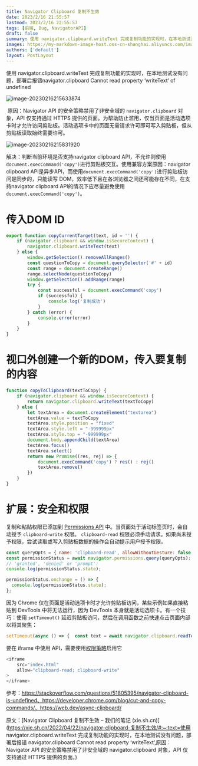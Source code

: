 ```yaml
---
title: Navigator Clipboard 复制不生效
date: 2023/2/16 21:55:57
lastmod: 2023/2/16 22:55:57
tags: [前端, Bug, NavigatorAPI]
draft: false
summary: 使用 navigator.clipboard.writeText 完成复制功能的实现时，在本地测试没有问题，部署后报错navigator.clipboard Cannot read property ‘writeText‘ of undefined
images: https://my-markdown-image-host.oss-cn-shanghai.aliyuncs.com/image-20230216215633874.png?
authors: ['default']
layout: PostLayout
---
```


  使用 navigator.clipboard.writeText 完成复制功能的实现时，在本地测试没有问题，部署后报错navigator.clipboard Cannot read property ‘writeText‘ of undefined

![image-20230216215633874](https://my-markdown-image-host.oss-cn-shanghai.aliyuncs.com/image-20230216215633874.png)

​	原因：Navigator API 的安全策略禁用了非安全域的 `navigator.clipboard` 对象，API 仅支持通过 HTTPS 提供的页面。为帮助防止滥用，仅当页面是活动选项卡时才允许访问剪贴板。活动选项卡中的页面无需请求许可即可写入剪贴板，但从剪贴板读取始终需要许可。

![image-20230216215831920](https://my-markdown-image-host.oss-cn-shanghai.aliyuncs.com/image-20230216215831920.png)

解决：判断当前环境是否支持navigator clipboard API，不允许则使用 `document.execCommand('copy')`进行剪贴板交互。使用兼容方案原因：navigator clipboard API是异步API，而使用`document.execCommand('copy')`进行剪贴板访问是同步的，只能读写 DOM，效率低下且在各浏览器之间还可能存在不同，在支持navigator clipboard API的情况下应尽量避免使用`document.execCommand('copy')`。



# 传入DOM ID

```javascript
export function copyCurrentTarget(text, id = '') {
    if (navigator.clipboard && window.isSecureContext) {
        navigator.clipboard.writeText(text)
    } else {
        window.getSelection().removeAllRanges()
        const questionToCopy = document.querySelector('#' + id)
        const range = document.createRange()
        range.selectNode(questionToCopy)
        window.getSelection().addRange(range)
        try {
            const successful = document.execCommand('copy')
            if (successful) {
                console.log('复制成功')
            } 
        } catch (error) {
            console.error(error)
        }
    }
}
```

# 视口外创建一个新的DOM，传入要复制的内容

```javascript
function copyToClipboard(textToCopy) {
    if (navigator.clipboard && window.isSecureContext) {
        return navigator.clipboard.writeText(textToCopy)
    } else {
        let textArea = document.createElement("textarea")
        textArea.value = textToCopy
        textArea.style.position = "fixed"
        textArea.style.left = "-999999px"
        textArea.style.top = "-999999px"
        document.body.appendChild(textArea)
        textArea.focus()
        textArea.select()
        return new Promise((res, rej) => {
            document.execCommand('copy') ? res() : rej()
            textArea.remove()
        })
    }
}
```



# 扩展：安全和权限

  复制和粘贴权限已添加到 [Permissions API](https://developers.google.com/web/updates/2015/04/permissions-api-for-the-web) 中。当页面处于活动标签页时，会自动授予 `clipboard-write` 权限。 `clipboard-read` 权限必须手动请求。如果尚未授予权限，尝试读取或写入剪贴板数据的操作会自动提示用户授予权限。

```javascript
const queryOpts = { name: 'clipboard-read', allowWithoutGesture: false };
const permissionStatus = await navigator.permissions.query(queryOpts);
// 'granted', 'denied' or 'prompt':
console.log(permissionStatus.state);

permissionStatus.onchange = () => {
  console.log(permissionStatus.state);
};
```

  因为 Chrome 仅在页面是活动选项卡时才允许剪贴板访问，某些示例如果直接粘贴到 DevTools 中将无法运行，因为 DevTools 本身就是活动选项卡。有一个技巧：使用 `setTimeout()` 延迟剪贴板访问，然后在调用函数之前快速点击页面内部以将其聚焦：

```javascript
setTimeout(async () => {  const text = await navigator.clipboard.readText();  console.log(text);}, 2000);
```

  要在 iframe 中使用 API，需要使用[权限策略](https://w3c.github.io/webappsec-permissions-policy/)启用它

```javascript
<iframe
    src="index.html"
    allow="clipboard-read; clipboard-write"
>
</iframe>
```

  参考：https://stackoverflow.com/questions/51805395/navigator-clipboard-is-undefined、https://developer.chrome.com/blog/cut-and-copy-commands/、https://web.dev/async-clipboard/

  原文：[Navigator Clipboard 复制不生效 – 我们的笔记 (xie.sh.cn)](https://xie.sh.cn/2022/04/22/navigator-clipboard-复制不生效/#:~:text=使用 navigator.clipboard.writeText 完成复制功能的实现时，在本地测试没有问题，部署后报错 navigator.clipboard Cannot read property ‘writeText‘,原因：Navigator API 的安全策略禁用了非安全域的 navigator.clipboard 对象，API 仅支持通过 HTTPS 提供的页面。)